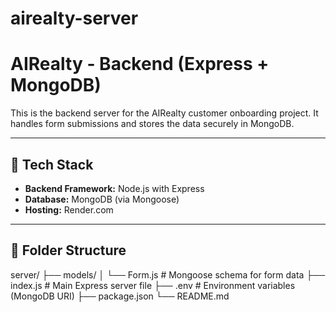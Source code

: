 # airealty-server


# AIRealty - Backend (Express + MongoDB)

This is the backend server for the AIRealty customer onboarding project. It handles form submissions and stores the data securely in MongoDB.

---

## 🔧 Tech Stack

- **Backend Framework:** Node.js with Express
- **Database:** MongoDB (via Mongoose)
- **Hosting:** Render.com

---

## 📂 Folder Structure
server/
├── models/
│ └── Form.js # Mongoose schema for form data
├── index.js # Main Express server file
├── .env # Environment variables (MongoDB URI)
├── package.json
└── README.md

